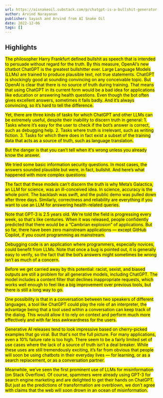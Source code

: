 ```yaml
---
url: https://aisnakeoil.substack.com/p/chatgpt-is-a-bullshit-generator-but
author: Arvind Narayanan
publisher: Sayash and Arvind from AI Snake Oil
date: 2022-12-06
tags: []
---
```


## Highlights
<mark>The philosopher Harry Frankfurt defined bullshit as speech that is intended to persuade without regard for the truth. By this measure, OpenAI’s new chatbot ChatGPT is the greatest bullshitter ever. Large Language Models (LLMs) are trained to produce plausible text, not true statements. ChatGPT is shockingly good at sounding convincing on any conceivable topic. But OpenAI is clear that there is no source of truth during training. That means that using ChatGPT in its current form would be a bad idea for applications like education or answering health questions. Even though the bot often gives excellent answers, sometimes it fails badly. And it’s always convincing, so it’s hard to tell the difference.</mark>

<mark>Yet, there are three kinds of tasks for which ChatGPT and other LLMs can be extremely useful, despite their inability to discern truth in general: 1. Tasks where it’s easy for the user to check if the bot’s answer is correct, such as debugging help. 2. Tasks where truth is irrelevant, such as writing fiction. 3. Tasks for which there does in fact exist a subset of the training data that acts as a source of truth, such as language translation.</mark>

<mark>But the danger is that you can't tell when it's wrong unless you already know the answer.</mark>

<mark>We tried some basic information security questions. In most cases, the answers sounded plausible but were, in fact, bullshit. And here’s what happened with more complex questions:</mark>

<mark>The fact that these models can’t discern the truth is why Meta’s Galactica, an LLM for science, was an ill-conceived idea. In science, accuracy is the whole point. The backlash was swift, and the public demo was pulled down after three days. Similarly, correctness and reliability are everything if you want to use an LLM for answering health-related queries.</mark>

<mark>Note that GPT-3 is 2.5 years old. We're told the field is progressing every week, so that's like centuries. When it was released, people confidently predicted that there would be a “Cambrian explosion” of applications. But so far, there have been zero mainstream applications — except GitHub Copilot, if you count programming as mainstream.</mark>

<mark>Debugging code is an application where programmers, especially novices, could benefit from LLMs. Note that once a bug is pointed out, it is generally easy to verify, so the fact that the bot’s answers might sometimes be wrong isn’t as much of a concern.</mark>

<mark>Before we get carried away by this potential: racist, sexist, and biased outputs are still a problem for all generative models, including ChatGPT. The model includes a content filter that declines inappropriate requests, which works well enough to feel like a big improvement over previous tools, but there is still a long way to go.</mark>

<mark>One possibility is that in a conversation between two speakers of different languages, a tool like ChatGPT could play the role of an interpreter, the advantage being that a tool used within a conversation can keep track of the dialog. This would allow it to rely on context and perform much more effectively and with far less awkwardness for the users.</mark>

<mark>Generative AI releases tend to look impressive based on cherry-picked examples that go viral. But that's not the full picture. For many applications, even a 10% failure rate is too high. There seem to be a fairly limited set of use cases where the lack of a source of truth isn’t a deal breaker. While these uses are still tremendously exciting, it’s far from obvious that people will soon be using chatbots in their everyday lives — for learning, or as a search replacement, or as a conversation partner.</mark>

<mark>Meanwhile, we’ve seen the first prominent use of LLMs for misinformation (on Stack Overflow). Of course, spammers were already using GPT-3 for search engine marketing and are delighted to get their hands on ChatGPT. But just as the predictions of transformation are overblown, we don’t agree with claims that the web will soon drown in an ocean of misinformation.</mark>

